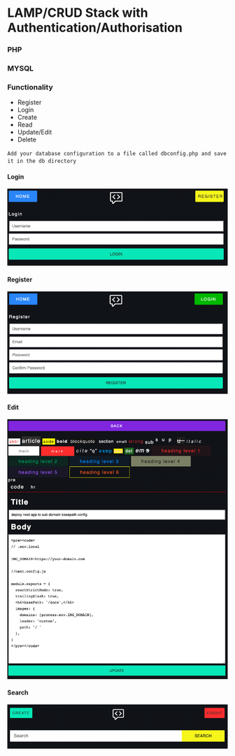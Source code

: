 # LAMP/CRUD Stack with Authentication/Authorisation

### PHP
### MYSQL

### Functionality

- Register
- Login
- Create
- Read
- Update/Edit
- Delete

`Add your database configuration to a file called dbconfig.php and save it in the db directory`

#### Login
![Preview](https://github.com/matthew-via-music/codesearch/raw/main/preview/login.png)
#### Register
![Preview](https://github.com/matthew-via-music/codesearch/raw/main/preview/register.png)
#### Edit
![Preview](https://github.com/matthew-via-music/codesearch/raw/main/preview/edit.png)
#### Search
![Preview](https://github.com/matthew-via-music/codesearch/raw/main/preview/search.png)